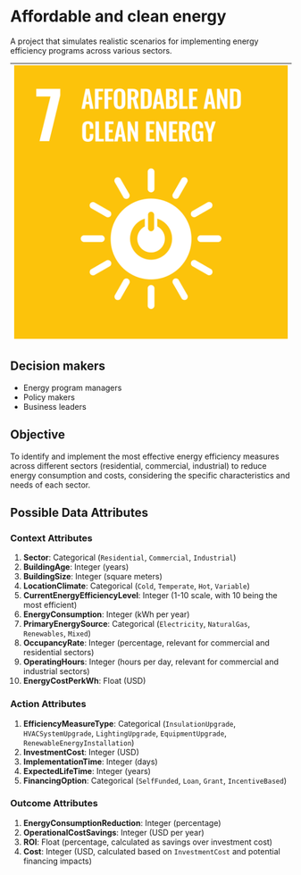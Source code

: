 # Affordable and clean energy

A project that simulates realistic scenarios for implementing energy efficiency programs across various sectors.

| [![Goal 7](../images/sdgs/E-WEB-Goal-07.png)](../goals/goal_07.md) |
|--------------------------------------------------------------------|

## Decision makers

- Energy program managers
- Policy makers
- Business leaders

## Objective
 
To identify and implement the most effective energy efficiency measures across different sectors
(residential, commercial, industrial) to reduce energy consumption and costs, considering the specific characteristics
and needs of each sector.

## Possible Data Attributes

### Context Attributes
1. **Sector**: Categorical (`Residential`, `Commercial`, `Industrial`)
2. **BuildingAge**: Integer (years)
3. **BuildingSize**: Integer (square meters)
4. **LocationClimate**: Categorical (`Cold`, `Temperate`, `Hot`, `Variable`)
5. **CurrentEnergyEfficiencyLevel**: Integer (1-10 scale, with 10 being the most efficient)
6. **EnergyConsumption**: Integer (kWh per year)
7. **PrimaryEnergySource**: Categorical (`Electricity`, `NaturalGas`, `Renewables`, `Mixed`)
8. **OccupancyRate**: Integer (percentage, relevant for commercial and residential sectors)
9. **OperatingHours**: Integer (hours per day, relevant for commercial and industrial sectors)
10. **EnergyCostPerkWh**: Float (USD)

### Action Attributes
1. **EfficiencyMeasureType**: Categorical (`InsulationUpgrade`, `HVACSystemUpgrade`, `LightingUpgrade`, `EquipmentUpgrade`, `RenewableEnergyInstallation`)
2. **InvestmentCost**: Integer (USD)
3. **ImplementationTime**: Integer (days)
4. **ExpectedLifeTime**: Integer (years)
5. **FinancingOption**: Categorical (`SelfFunded`, `Loan`, `Grant`, `IncentiveBased`)

### Outcome Attributes
1. **EnergyConsumptionReduction**: Integer (percentage)
2. **OperationalCostSavings**: Integer (USD per year)
3. **ROI**: Float (percentage, calculated as savings over investment cost)
4. **Cost**: Integer (USD, calculated based on `InvestmentCost` and potential financing impacts)
